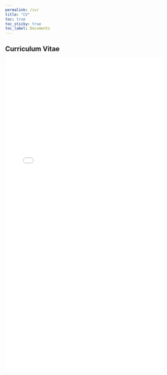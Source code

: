 ```yaml
---
permalink: /cv/
title: "CV"
toc: true
toc_sticky: true
toc_label: Documents
---
```

## Curriculum Vitae

<div>
  <iframe 
    src="{{ 'assets/html/cv.html' | relative_url }}" 
    width="100%" 
    height="1000px" 
    style="border: none;">
  </iframe>
</div>
